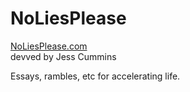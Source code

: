 # NoLiesPlease

[NoLiesPlease.com](http://noliesplease.com)
<br>
devved by Jess Cummins

Essays, rambles, etc for accelerating life.

